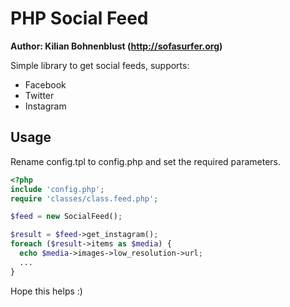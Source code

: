 # PHP Social Feed

**Author: Kilian Bohnenblust (http://sofasurfer.org)**


Simple library to get social feeds, supports:
* Facebook
* Twitter
* Instagram

## Usage

Rename config.tpl to config.php and set the required parameters.

```php
<?php
include 'config.php';
require 'classes/class.feed.php';

$feed = new SocialFeed();

$result = $feed->get_instagram();
foreach ($result->items as $media) {
  echo $media->images->low_resolution->url;
  ...
}

```

Hope this helps :)